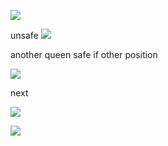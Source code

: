 





![](https://i.imgur.com/0jOZtIq.png)


unsafe
![](https://i.imgur.com/FjM4YQ0.png)




another queen safe if other position

![](https://i.imgur.com/eH3QdiI.png)


next

![](https://i.imgur.com/mbMBZmW.png)

![](https://i.imgur.com/oz0JE9K.png)
